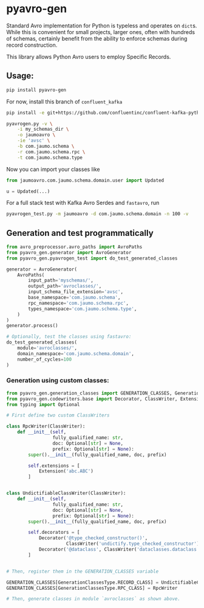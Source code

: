 # pyavro-gen

Standard Avro implementation for Python is typeless and operates on `dict`s.
While this is convenient for small projects, larger ones, often with hundreds of schemas, 
certainly benefit from the ability to enforce schemas during record construction.   

This library allows Python Avro users to employ Specific Records.

## Usage:

```bash
pip install pyavro-gen
```

For now, install this branch of `confluent_kafka`
```bash
pip install -e git+https://github.com/confluentinc/confluent-kafka-python.git@serde#egg=confluent_kafka
```

```bash
pyavrogen.py -v \
    -i my_schemas_dir \
    -o jaumoavro \
    -ie 'avsc' \
    -b com.jaumo.schema \
    -r com.jaumo.schema.rpc \
    -t com.jaumo.schema.type
```

Now you can import your classes like

```python
from jaumoavro.com.jaumo.schema.domain.user import Updated

u = Updated(...)
```

For a full stack test with Kafka Avro Serdes and `fastavro`, run
```bash
pyavrogen_test.py -m jaumoavro -d com.jaumo.schema.domain -n 100 -v
```

## Generation and test programmatically

```python
from avro_preprocessor.avro_paths import AvroPaths
from pyavro_gen.generator import AvroGenerator
from pyavro_gen.pyavrogen_test import do_test_generated_classes

generator = AvroGenerator(
    AvroPaths(
        input_path='myschemas/',
        output_path='avroclasses/',
        input_schema_file_extension='avsc',
        base_namespace='com.jaumo.schema',
        rpc_namespace='com.jaumo.schema.rpc',
        types_namespace='com.jaumo.schema.type',
    )
)
generator.process()

# Optionally, test the classes using fastavro:
do_test_generated_classes(
    module='avroclasses/',
    domain_namespace='com.jaumo.schema.domain',
    number_of_cycles=100
)
```

### Generation using custom classes:

```python
from pyavro_gen.generation_classes import GENERATION_CLASSES, GenerationClassesType
from pyavro_gen.codewriters.base import Decorator, ClassWriter, Extension
from typing import Optional

# First define two custom ClassWriters

class RpcWriter(ClassWriter):
    def __init__(self,
                 fully_qualified_name: str,
                 doc: Optional[str] = None,
                 prefix: Optional[str] = None):
        super().__init__(fully_qualified_name, doc, prefix)

        self.extensions = [
            Extension('abc.ABC')
        ]


class UndictifiableClassWriter(ClassWriter):
    def __init__(self,
                 fully_qualified_name: str,
                 doc: Optional[str] = None,
                 prefix: Optional[str] = None):
        super().__init__(fully_qualified_name, doc, prefix)

        self.decorators = [
            Decorator('@type_checked_constructor()',
                      ClassWriter('undictify.type_checked_constructor')),
            Decorator('@dataclass', ClassWriter('dataclasses.dataclass'))
        ]


# Then, register them in the GENERATION_CLASSES variable

GENERATION_CLASSES[GenerationClassesType.RECORD_CLASS] = UndictifiableClassWriter
GENERATION_CLASSES[GenerationClassesType.RPC_CLASS] = RpcWriter

# Then, generate classes in module `avroclasses` as shown above.
```
